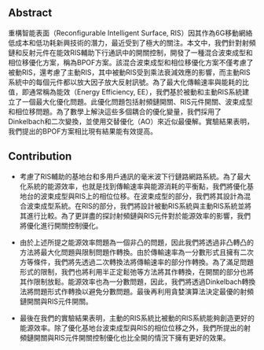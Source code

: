 ## Abstract
重構智能表面（Reconfigurable Intelligent Surface, RIS）因其作為6G移動網絡低成本和低功耗新興技術的潛力，最近受到了極大的關注。本文中，我們針對射頻鏈和反射元件在能效RIS輔助下行通訊中的開關控制，開發了一種混合波束成型和相位移優化方案，稱為BPOF方案。該混合波束成型和相位移優化方案不僅考慮了被動RIS，還考慮了主動RIS，其中被動RIS受到乘法衰減效應的影響，而主動RIS系統中的每個元件都以放大因子放大反射訊號。為了最大化傳輸速率與能耗的比值，即通常稱為能效（Energy Efficiency, EE），我們基於被動和主動RIS系統建立了一個最大化優化問題。此優化問題包括射頻鏈開關、RIS元件開關、波束成型和相位移問題。為了數學上解決這些多個耦合的優化變量，我們採用了Dinkelbach和二次變換，並使用交替優化（AO）來近似最優解。實驗結果表明，我們提出的BPOF方案相比現有結果能有效提高。

## Contribution
- 考慮了RIS輔助的基地台和多用戶通訊的毫米波下行鏈路網路系統。為了最大化系統的能源效率，也就是找到傳輸速率與能源消耗的平衡點，我們將優化基地台的波束成型與RIS上的相位位移。在波束成型的部分，我們將其設計為混合波束成型系統。在RIS的部分，我們將設計被動RIS系統與主動RIS系統並將其進行比較。為了更詳盡的探討射頻鏈與RIS元件對於能源效率的影響，我們將優化進行開關控制優化。

- 由於上述所提之能源效率問題為一個非凸的問題，因此我們將透過非凸轉凸的方法將最大化問題與限制問題作轉換。由於傳輸速率為一分數形式且擁有二次方等條件，我們將先透過二次轉換法將傳輸速率的部分作轉換。為了滿足問題形式的限制，我們也將利用半正定鬆弛等方法將其作轉換，在開關的部分也將其作限制放鬆。能源效率也為一分數問題，因此，我們將透過Dinkelbach轉換法將問題形式作轉換以避免分數問題。最後再利用貪婪演算法決定最優的射頻鏈開關與RIS元件開關。

- 最後在我們的實驗結果表明，主動的RIS系統比被動的RIS系統能夠創造更好的能源效率。除了優化基地台波束成型與RIS的相位位移之外，我們所提出的射頻鏈開關與RIS元件開關控制優化也比全開的情況下擁有更好的效果。
